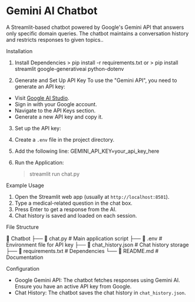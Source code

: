 # Gemini AI Chatbot

A Streamlit-based chatbot powered by Google's Gemini API that answers only specific domain queries. 
The chatbot maintains a conversation history and restricts responses to given topics..


Installation

1. Install Dependencies
		> pip install -r requirements.txt 
				or
		> pip install streamlit google-generativeai python-dotenv

2. Generate and Set Up API Key
To use the "Gemini API", you need to generate an API key:
- Visit [Google AI Studio](https://aistudio.google.com/).
- Sign in with your Google account.
- Navigate to the API Keys section.
- Generate a new API key and copy it.

3. Set up the API key:
1. Create a `.env` file in the project directory.
2. Add the following line: 
   GEMINI_API_KEY=your_api_key_here
  
4. Run the Application:
	> streamlit run chat.py


Example Usage
1. Open the Streamlit web app (usually at `http://localhost:8501`).
2. Type a medical-related question in the chat box.
3. Press Enter to get a response from the AI.
4. Chat history is saved and loaded on each session.


File Structure

📂 Chatbot
├── 📜 chat.py             # Main application script
├── 📜 .env               # Environment file for API key
├── 📜 chat_history.json  # Chat history storage
├── 📜 requirements.txt   # Dependencies
└── 📜 README.md          # Documentation


Configuration
- Google Gemini API: The chatbot fetches responses using Gemini AI. Ensure you have an active API key from Google.
- Chat History: The chatbot saves the chat history in `chat_history.json`.


